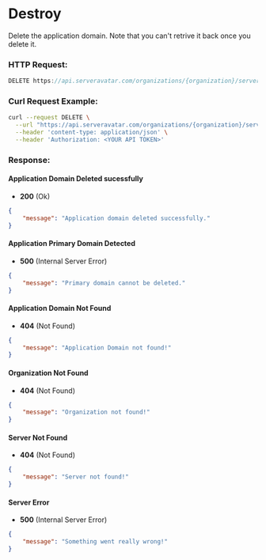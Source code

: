 # Destroy

Delete the application domain. Note that you can't retrive it back once you delete it.

### HTTP Request:

```js
DELETE https://api.serveravatar.com/organizations/{organization}/servers/{server}/applications/{application}/application-domains/{application_domain}
```

### Curl Request Example:

```sh
curl --request DELETE \
  --url "https://api.serveravatar.com/organizations/{organization}/servers/{server}/applications/{application}/application-domains/{application_domain}" \
  --header 'content-type: application/json' \
  --header 'Authorization: <YOUR API TOKEN>'
```

### Response:

#### Application Domain Deleted sucessfully
- __200__ (Ok)

```json
{
    "message": "Application domain deleted successfully."
}
```

#### Application Primary Domain Detected
- __500__ (Internal Server Error)

```json
{
    "message": "Primary domain cannot be deleted."
}
```

#### Application Domain Not Found
- __404__ (Not Found)

```json
{
    "message": "Application Domain not found!"
}
```

#### Organization Not Found
- __404__ (Not Found)

```json
{
    "message": "Organization not found!"
}
```

#### Server Not Found
- __404__ (Not Found)

```json
{
    "message": "Server not found!"
}
```

#### Server Error
- __500__ (Internal Server Error)

```json
{
    "message": "Something went really wrong!"
}
```